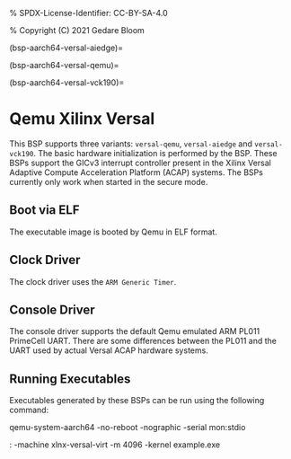 % SPDX-License-Identifier: CC-BY-SA-4.0

% Copyright (C) 2021 Gedare Bloom

(bsp-aarch64-versal-aiedge)=

(bsp-aarch64-versal-qemu)=

(bsp-aarch64-versal-vck190)=

# Qemu Xilinx Versal

This BSP supports three variants: `versal-qemu`, `versal-aiedge` and
`versal-vck190`. The basic hardware initialization is performed by the
BSP. These BSPs support the GICv3 interrupt controller present in the Xilinx
Versal Adaptive Compute Acceleration Platform (ACAP) systems. The BSPs
currently only work when started in the secure mode.

## Boot via ELF

The executable image is booted by Qemu in ELF format.

## Clock Driver

The clock driver uses the `ARM Generic Timer`.

## Console Driver

The console driver supports the default Qemu emulated ARM PL011 PrimeCell UART.
There are some differences between the PL011 and the UART used by actual Versal
ACAP hardware systems.

## Running Executables

Executables generated by these BSPs can be run using the following command:

qemu-system-aarch64 -no-reboot -nographic -serial mon:stdio 

: -machine xlnx-versal-virt -m 4096 -kernel example.exe
